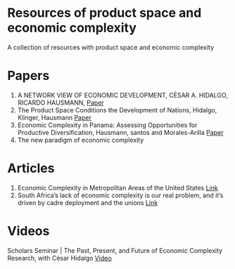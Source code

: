 # Resources of product space and economic complexity
A collection of resources with product space and economic complexity
# Papers

1. A NETWORK VIEW OF ECONOMIC DEVELOPMENT, CÉSAR A. HIDALGO, RICARDO HAUSMANN, <a href="https://static1.squarespace.com/static/5759bc7886db431d658b7d33/t/5783bd92b3db2b8f172eb722/1468251540792/HidalgoHausmann_DAI_2008.pdf" target="_blank">Paper</a>
2. The Product Space Conditions the Development of Nations, Hidalgo, Klinger, Hausmann <a href="https://arxiv.org/ftp/arxiv/papers/0708/0708.2090.pdf" target="_blank">Paper</a>
3. Economic Complexity in Panama: Assessing Opportunities for Productive Diversification, Hausmann, santos and Morales-Arilla <a href="https://www.researchgate.net/publication/318007996_Economic_Complexity_in_Panama_Assessing_Opportunities_for_Productive_Diversification" target="_blank">Paper</a>
4. The new paradigm of economic complexity 
# Articles

1. Economic Complexity in Metropolitan Areas of the United States
<a href="https://www.brookings.edu/research/growing-cities-that-work-for-all-a-capability-based-approach-to-regional-economic-competitiveness/" target="_blank"> Link </a>
2. South Africa’s lack of economic complexity is our real problem, and it’s driven by cadre deployment and the unions <a href="https://www.dailymaverick.co.za/article/2021-07-25-south-africas-lack-of-economic-complexity-is-our-real-problem-and-its-driven-by-cadre-deployment-and-the-unions/">Link</a>

# Videos
Scholars Seminar | The Past, Present, and Future of Economic Complexity Research, with César Hidalgo <a href="https://www.youtube.com/watch?v=lrr2PFAMPOs" > Video </a>

